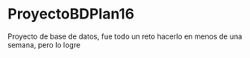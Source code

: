 # ProyectoBDPlan16

Proyecto de base de datos, fue todo un reto hacerlo en menos de una semana, pero lo logre
